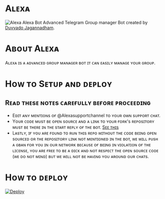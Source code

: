 # Aʟᴇxᴀ
![Alexa](https://telegra.ph/file/a5ec644be1e5ff9ac991c.jpg)
Alexa Bot Advanced Telegram Group manager Bot created by [Duvvado Jagannadham](https://t.me/Beast_boy_shubu).
# Aʙᴏᴜᴛ Aʟᴇxᴀ 
Aʟᴇxᴀ ɪs ᴀ ᴀᴅᴠᴀɴᴄᴇᴅ ɢʀᴏᴜᴘ ᴍᴀɴᴀɢᴇʀ ʙᴏᴛ ɪᴛ ᴄᴀɴ ᴇᴀsɪʟʏ ᴍᴀɴᴀɢᴇ ʏᴏᴜʀ ɢʀᴏᴜᴘ.
# Hᴏᴡ ᴛᴏ Sᴇᴛᴜᴘ ᴀɴᴅ ᴅᴇᴘʟᴏʏ

## Rᴇᴀᴅ ᴛʜᴇsᴇ ɴᴏᴛᴇs ᴄᴀʀᴇғᴜʟʟʏ ʙᴇғᴏʀᴇ ᴘʀᴏᴄᴇᴇᴅɪɴɢ 
 - Eᴅɪᴛ ᴀɴʏ ᴍᴇɴᴛɪᴏɴs ᴏғ @Alexasupportchannel ᴛᴏ ʏᴏᴜʀ ᴏᴡɴ sᴜᴘᴘᴏʀᴛ ᴄʜᴀᴛ. 
 - Yᴏᴜʀ ᴄᴏᴅᴇ ᴍᴜsᴛ ʙᴇ ᴏᴘᴇɴ sᴏᴜʀᴄᴇ ᴀɴᴅ ᴀ ʟɪɴᴋ ᴛᴏ ʏᴏᴜʀ ғᴏʀᴋ's ʀᴇᴘᴏsɪᴛᴏʀʏ ᴍᴜsᴛ ʙᴇ ᴛʜᴇʀᴇ ɪɴ ᴛʜᴇ sᴛᴀʀᴛ ʀᴇᴘʟʏ ᴏғ ᴛʜᴇ ʙᴏᴛ. [Sᴇᴇ ᴛʜɪs](ʜᴛᴛᴘs://ɢɪᴛʜᴜʙ.ᴄᴏᴍ/AɴɪᴍᴇKᴀɪᴢᴏᴋᴜ/SᴀɪᴛᴀᴍᴀRᴏʙᴏᴛ/ʙʟᴏʙ/sʜɪᴋᴇɴ/SᴀɪᴛᴀᴍᴀRᴏʙᴏᴛ/__ᴍᴀɪɴ__.ᴘʏ#L25)
 - Lᴀsᴛʟʏ, ɪғ ʏᴏᴜ ᴀʀᴇ ғᴏᴜɴᴅ ᴛᴏ ʀᴜɴ ᴛʜɪs ʀᴇᴘᴏ ᴡɪᴛʜᴏᴜᴛ ᴛʜᴇ ᴄᴏᴅᴇ ʙᴇɪɴɢ ᴏᴘᴇɴ sᴏᴜʀᴄᴇᴅ ᴏʀ ᴛʜᴇ ʀᴇᴘᴏsɪᴛᴏʀʏ ʟɪɴᴋ ɴᴏᴛ ᴍᴇɴᴛɪᴏɴᴇᴅ ɪɴ ᴛʜᴇ ʙᴏᴛ, ᴡᴇ ᴡɪʟʟ ᴘᴜsʜ ᴀ ɢʙᴀɴ ғᴏʀ ʏᴏᴜ ɪɴ ᴏᴜʀ ɴᴇᴛᴡᴏʀᴋ ʙᴇᴄᴀᴜsᴇ ᴏғ ʙᴇɪɴɢ ɪɴ ᴠɪᴏʟᴀᴛɪᴏɴ ᴏғ ᴛʜᴇ ʟɪᴄᴇɴsᴇ, ʏᴏᴜ ᴀʀᴇ ғʀᴇᴇ ᴛᴏ ʙᴇ ᴀ ᴅɪᴄᴋ ᴀɴᴅ ɴᴏᴛ ʀᴇsᴘᴇᴄᴛ ᴛʜᴇ ᴏᴘᴇɴ sᴏᴜʀᴄᴇ ᴄᴏᴅᴇ (ᴡᴇ ᴅᴏ ɴᴏᴛ ᴍɪɴᴅ) ʙᴜᴛ ᴡᴇ ᴡɪʟʟ ɴᴏᴛ ʙᴇ ʜᴀᴠɪɴɢ ʏᴏᴜ ᴀʀᴏᴜɴᴅ ᴏᴜʀ ᴄʜᴀᴛs.
# Hᴏᴡ ᴛᴏ ᴅᴇᴘʟᴏʏ
[![Deploy](https://www.herokucdn.com/deploy/button.svg)](https://heroku.com/deploy)
